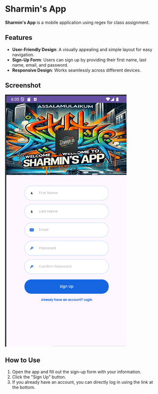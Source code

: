 # Sharmin's App

**Sharmin's App** is a mobile application using regex for class assignment.

## Features
- **User-Friendly Design**: A visually appealing and simple layout for easy navigation.
- **Sign-Up Form**: Users can sign up by providing their first name, last name, email, and password.
- **Responsive Design**: Works seamlessly across different devices.

## Screenshot
![Sharmin's App Screenshot](https://github.com/sharmin194/Assignment_Regex_Login/blob/431d168fb3ad9472277dbe57d8eb4d79534112f3/Screenshot%202024-10-02%20180512.png)

## How to Use
1. Open the app and fill out the sign-up form with your information.
2. Click the "Sign Up" button.
3. If you already have an account, you can directly log in using the link at the bottom.

